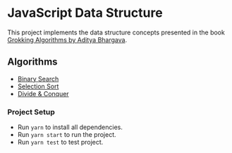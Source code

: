 # JavaScript Data Structure

This project implements the data structure concepts presented in the book [Grokking Algorithms by Aditya Bhargava](https://www.amazon.com.br/Grokking-Algorithms-illustrated-programmers-curious/dp/1617292230/ref=sr_1_2?dib=eyJ2IjoiMSJ9.2bcGWnm39oy1cLyMccaaYjhY2GWtRtDgqYDRQiwAoA3tuQMPE1NuGGX8DkDXv3qfOBfBkMWFpNU5aq8iC7QWmPW4fCWyIyyNE56s5W_Z0FQKI1LxCr9qe8LCvM02BosrusjkvQwfkSYWL9N0-FfRmA.8bCauP9YWPptzAJXhv88y7y3woVzOU1yiF6C4hQG3JE&dib_tag=se&qid=1705167303&refinements=p_27%3AAditya+Y.+Bhargava&s=books&sr=1-2&text=Aditya+Y.+Bhargava&ufe=app_do%3Aamzn1.fos.fcd6d665-32ba-4479-9f21-b774e276a678).

## Algorithms

- [Binary Search](./src/binary-search.js)
- [Selection Sort](./src/selection-sort.js)
- [Divide & Conquer](./src/divide-and-conquer.js)

### Project Setup

- Run `yarn` to install all dependencies.
- Run `yarn start` to run the project.
- Run `yarn test` to test project.
